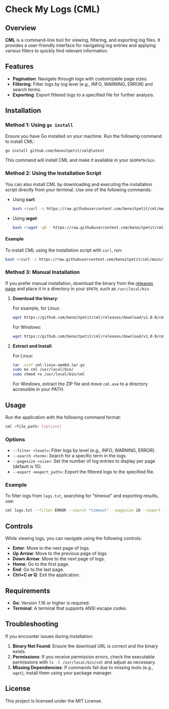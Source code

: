 # Check My Logs (CML)

## Overview

**CML** is a command-line tool for viewing, filtering, and exporting log files. It provides a user-friendly interface for navigating log entries and applying various filters to quickly find relevant information.

## Features

- **Pagination**: Navigate through logs with customizable page sizes.
- **Filtering**: Filter logs by log level (e.g., INFO, WARNING, ERROR) and search terms.
- **Exporting**: Export filtered logs to a specified file for further analysis.

## Installation

### Method 1: Using `go install`

Ensure you have Go installed on your machine. Run the following command to install CML:

```bash
go install github.com/benoitpetit/cml@latest
```

This command will install CML and make it available in your `$GOPATH/bin`.

### Method 2: Using the Installation Script

You can also install CML by downloading and executing the installation script directly from your terminal. Use one of the following commands:

- Using **curl**:

  ```bash
  bash <(curl -s https://raw.githubusercontent.com/benoitpetit/cml/main/install.sh)
  ```

- Using **wget**:

  ```bash
  bash <(wget -qO - https://raw.githubusercontent.com/benoitpetit/cml/main/install.sh)
  ```

#### Example

To install CML using the installation script with `curl`, run:

```bash
bash <(curl -s https://raw.githubusercontent.com/benoitpetit/cml/main/install.sh)
```

### Method 3: Manual Installation

If you prefer manual installation, download the binary from the [releases page](https://github.com/benoitpetit/cml/releases) and place it in a directory in your `$PATH`, such as `/usr/local/bin`.

1. **Download the binary**:

   For example, for Linux:

   ```bash
   wget https://github.com/benoitpetit/cml/releases/download/v1.0.0/cml-linux-amd64.tar.gz
   ```

   For Windows:

   ```bash
   wget https://github.com/benoitpetit/cml/releases/download/v1.0.0/cml-windows-amd64.zip
   ```

2. **Extract and Install**:

   For Linux:

   ```bash
   tar -xzvf cml-linux-amd64.tar.gz
   sudo mv cml /usr/local/bin/
   sudo chmod +x /usr/local/bin/cml
   ```

   For Windows, extract the ZIP file and move `cml.exe` to a directory accessible in your PATH.

## Usage

Run the application with the following command format:

```bash
cml <file_path> [options]
```

### Options

- `--filter <level>`: Filter logs by level (e.g., INFO, WARNING, ERROR).
- `--search <term>`: Search for a specific term in the logs.
- `--pagesize <size>`: Set the number of log entries to display per page (default is 15).
- `--export <export_path>`: Export the filtered logs to the specified file.

### Example

To filter logs from `logs.txt`, searching for "timeout" and exporting results, use:

```bash
cml logs.txt --filter ERROR --search "timeout" --pagesize 10 --export filtered_logs.txt
```

## Controls

While viewing logs, you can navigate using the following controls:

- **Enter**: Move to the next page of logs.
- **Up Arrow**: Move to the previous page of logs.
- **Down Arrow**: Move to the next page of logs.
- **Home**: Go to the first page.
- **End**: Go to the last page.
- **Ctrl+C or Q**: Exit the application.

## Requirements

- **Go**: Version 1.16 or higher is required.
- **Terminal**: A terminal that supports ANSI escape codes.

## Troubleshooting

If you encounter issues during installation:

1. **Binary Not Found**: Ensure the download URL is correct and the binary exists.
2. **Permissions**: If you receive permission errors, check the executable permissions with `ls -l /usr/local/bin/cml` and adjust as necessary.
3. **Missing Dependencies**: If commands fail due to missing tools (e.g., `wget`), install them using your package manager.

## License

This project is licensed under the MIT License.